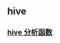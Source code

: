 ## hive

### [hive 分析函数](https://github.com/yueyuanyang/knowledge/blob/master/Hive/operation/part1.md)
